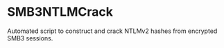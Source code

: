 # SMB3NTLMCrack
Automated script to construct and crack NTLMv2 hashes from encrypted SMB3 sessions.
